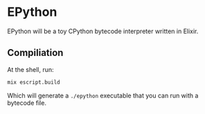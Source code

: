 # EPython

EPython will be a toy CPython bytecode interpreter written in Elixir.

## Compiliation

At the shell, run:

```bash
mix escript.build
```

Which will generate a `./epython` executable that you can run with a bytecode
file.
